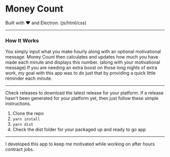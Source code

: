 # Money Count
Built with ❤️ and Electron. (js/html/css)

---
### How It Works
You simply input what you make hourly along with an optional motivational message. Money Count then calculates and updates how much you have made each minute and displays this number. (along with your motivational message) If you are needing an extra boost on those long nights of extra work, my goal with this app was to do just that by providing a quick little reminder each minute.

---
Check releases to download the latest release for your platform. If a release hasn't been generated for your platform yet, then just follow these simple instructions.
1. Clone the repo
2. ```yarn install```
3. ```yarn dist```
4. Check the dist folder for your packaged up and ready to go app

---
I developed this app to keep me motivated while working on after hours contract jobs.
